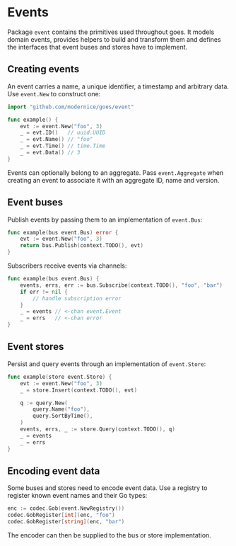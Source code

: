 # Events

Package `event` contains the primitives used throughout goes. It models
domain events, provides helpers to build and transform them and defines the
interfaces that event buses and stores have to implement.

## Creating events

An event carries a name, a unique identifier, a timestamp and arbitrary data.
Use `event.New` to construct one:

```go
import "github.com/modernice/goes/event"

func example() {
    evt := event.New("foo", 3)
    _ = evt.ID()   // uuid.UUID
    _ = evt.Name() // "foo"
    _ = evt.Time() // time.Time
    _ = evt.Data() // 3
}
```

Events can optionally belong to an aggregate. Pass `event.Aggregate` when
creating an event to associate it with an aggregate ID, name and version.

## Event buses

Publish events by passing them to an implementation of `event.Bus`:

```go
func example(bus event.Bus) error {
    evt := event.New("foo", 3)
    return bus.Publish(context.TODO(), evt)
}
```

Subscribers receive events via channels:

```go
func example(bus event.Bus) {
    events, errs, err := bus.Subscribe(context.TODO(), "foo", "bar")
    if err != nil {
        // handle subscription error
    }
    _ = events // <-chan event.Event
    _ = errs   // <-chan error
}
```

## Event stores

Persist and query events through an implementation of `event.Store`:

```go
func example(store event.Store) {
    evt := event.New("foo", 3)
    _ = store.Insert(context.TODO(), evt)

    q := query.New(
        query.Name("foo"),
        query.SortByTime(),
    )
    events, errs, _ := store.Query(context.TODO(), q)
    _ = events
    _ = errs
}
```

## Encoding event data

Some buses and stores need to encode event data. Use a registry to register
known event names and their Go types:

```go
enc := codec.Gob(event.NewRegistry())
codec.GobRegister[int](enc, "foo")
codec.GobRegister[string](enc, "bar")
```

The encoder can then be supplied to the bus or store implementation.

